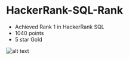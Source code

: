 # HackerRank-SQL-Rank
* Achieved Rank 1 in HackerRank SQL
* 1040 points
* 5 star Gold
  

![alt text](https://imgur.com/AvrAjOh.png)

